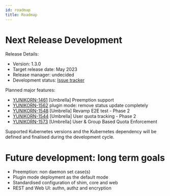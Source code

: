 ```yaml
---
id: roadmap
title: Roadmap
---
```


<!--
Licensed to the Apache Software Foundation (ASF) under one
or more contributor license agreements.  See the NOTICE file
distributed with this work for additional information
regarding copyright ownership.  The ASF licenses this file
to you under the Apache License, Version 2.0 (the
"License"); you may not use this file except in compliance
with the License.  You may obtain a copy of the License at

  http://www.apache.org/licenses/LICENSE-2.0

Unless required by applicable law or agreed to in writing,
software distributed under the License is distributed on an
"AS IS" BASIS, WITHOUT WARRANTIES OR CONDITIONS OF ANY
KIND, either express or implied.  See the License for the
specific language governing permissions and limitations
under the License.
-->

# Next Release Development

Release Details:
- Version: 1.3.0
- Target release date: May 2023
- Release manager: undecided
- Development status: [Issue tracker](https://issues.apache.org/jira/issues/?filter=12348416)

Planned major features:
- [YUNIKORN-1461](https://issues.apache.org/jira/browse/YUNIKORN-1461) [Umbrella] Preemption support
- [YUNIKORN-1562](https://issues.apache.org/jira/browse/YUNIKORN-1562) plugin mode: remove status update completely
- [YUNIKORN-1548](https://issues.apache.org/jira/browse/YUNIKORN-1548) [Umbrella] Revamp E2E test - Phase 2
- [YUNIKORN-1544](https://issues.apache.org/jira/browse/YUNIKORN-1544) [Umbrella] User quota tracking - Phase 2
- [YUNIKORN-1573](https://issues.apache.org/jira/browse/YUNIKORN-1573) [Umbrella] User & Group Based Quota Enforcement

Supported Kubernetes versions and the Kubernetes dependency will be defined and finalised during the development cycle.

# Future development: long term goals

- Preemption: non daemon set case(s)
- Plugin mode deployment as the default mode
- Standardised configuration of shim, core and web
- REST and Web UI: authn, authz and encryption
